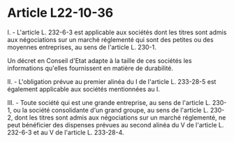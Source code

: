 # Article L22-10-36

I. - L'article L. 232-6-3 est applicable aux sociétés dont les titres sont admis aux négociations sur un marché réglementé qui sont des petites ou des moyennes entreprises, au sens de l'article L. 230-1.

Un décret en Conseil d'Etat adapte à la taille de ces sociétés les informations qu'elles fournissent en matière de durabilité.

II. - L'obligation prévue au premier alinéa du I de l'article L. 233-28-5 est également applicable aux sociétés mentionnées au I.

III. - Toute société qui est une grande entreprise, au sens de l'article L. 230-1, ou la société consolidante d'un grand groupe, au sens de l'article L. 230-2, dont les titres sont admis aux négociations sur un marché réglementé, ne peut bénéficier des dispenses prévues au second alinéa du V de l'article L. 232-6-3 et au V de l'article L. 233-28-4.
